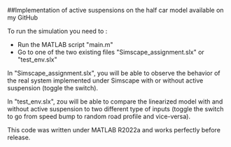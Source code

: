 ##Implementation of active suspensions on the half car model available on my GitHub


To run the simulation you need to :
- Run the MATLAB script "main.m"
- Go to one of the two existing files "Simscape_assignment.slx" or "test_env.slx"

In "Simscape_assignment.slx", you will be able to observe the behavior of the real system implemented under 
Simscape with or without active suspension (toggle the switch).

In "test_env.slx", zou will be able to compare the linearized model with and without active suspension to two
different type of inputs (toggle the switch to go from speed bump to random road profile and vice-versa).

This code was written under MATLAB R2022a and works perfectly before release.

